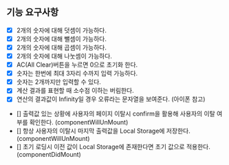 ## 기능 요구사항

- [x] 2개의 숫자에 대해 덧셈이 가능하다.
- [x] 2개의 숫자에 대해 뺄셈이 가능하다.
- [x] 2개의 숫자에 대해 곱셈이 가능하다.
- [x] 2개의 숫자에 대해 나눗셈이 가능하다.
- [x] AC(All Clear)버튼을 누르면 0으로 초기화 한다.
- [x] 숫자는 한번에 최대 3자리 수까지 입력 가능하다.
- [x] 숫자는 2개까지만 입력할 수 있다.
- [x] 계산 결과를 표현할 때 소수점 이하는 버림한다.
- [x] 연산의 결과값이 Infinity일 경우 오류라는 문자열을 보여준다. (아이폰 참고)

- [] 출력값 있는 상황에 사용자의 페이지 이탈시 confirm을 활용해 사용자의 이탈 여
  부를 확인한다. (componentWillUnMount)
- [] 항상 사용자의 이탈시 마지막 출력값을 Local Storage에 저장한다.
  (componentWillUnMount)
- [] 초기 로딩시 이전 값이 Local Storage에 존재한다면 초기 값으로 적용한다.
  (componentDidMount)
